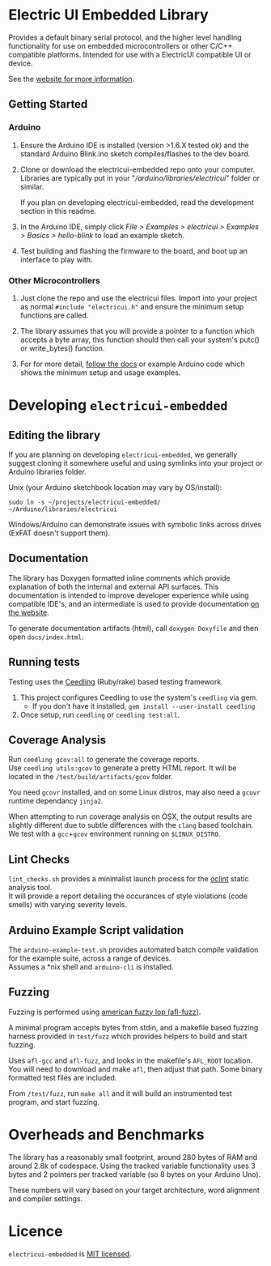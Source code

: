 # Electric UI Embedded Library

Provides a default binary serial protocol, and the higher level handling functionality for use on embedded microcontrollers or other C/C++ compatible platforms. Intended for use with a ElectricUI compatible UI or device.

See the [website for more information](https://electricui.com/docs/).

## Getting Started

### Arduino

1. Ensure the Arduino IDE is installed (version >1.6.X tested ok) and the standard Arduino Blink.ino sketch compiles/flashes to the dev board.

2. Clone or download the electricui-embedded repo onto your computer. Libraries are typically put in your "*/arduino/libraries/electricui*" folder or similar. 

	If you plan on developing electricui-embedded, read the development section in this readme.

3. In the Arduino IDE, simply click *File > Examples > electricui > Examples > Basics > hello-blink* to load an example sketch.

4. Test building and flashing the firmware to the board, and boot up an interface to play with.

### Other Microcontrollers 

1. Just clone the repo and use the electricui files. Import into your project as normal `#include "electricui.h"` and ensure the minimum setup functions are called.

2. The library assumes that you will provide a pointer to a function which accepts a byte array, this function should then call your system's putc() or write_bytes() function.

3. For for more detail, [follow the docs](https://electricui.com/docs/hardware/) or example Arduino code which shows the minimum setup and usage examples.


# Developing `electricui-embedded`

## Editing the library

If you are planning on developing `electricui-embedded`, we generally suggest cloning it somewhere useful and using symlinks into your project or Arduino libraries folder.

Unix (your Arduino sketchbook location may vary by OS/install):

```
sudo ln -s ~/projects/electricui-embedded/ ~/Arduino/libraries/electricui
```

Windows/Arduino can demonstrate issues with symbolic links across drives (ExFAT doesn't support them).

## Documentation

The library has Doxygen formatted inline comments which provide explanation of both the internal and external API surfaces. This documentation is intended to improve developer experience while using compatible IDE's, and an intermediate is used to provide documentation [on the website](https://electricui.com/docs/).

To generate documentation artifacts (html), call `doxygen Doxyfile` and then open `docs/index.html`.

## Running tests

Testing uses the [Ceedling](http://www.throwtheswitch.org/ceedling/) (Ruby/rake) based testing framework.

1. This project configures Ceedling to use the system's `ceedling` via gem.
	- If you don't have it installed, `gem install --user-install ceedling`
2. Once setup, run `ceedling` or `ceedling test:all`.

## Coverage Analysis

Run `ceedling gcov:all` to generate the coverage reports.  
Use `ceedling utils:gcov` to generate a pretty HTML report. It will be located in the `/test/build/artifacts/gcov` folder.

You need `gcovr` installed, and on some Linux distros, may also need a `gcovr` runtime dependancy `jinja2`.

When attempting to run coverage analysis on OSX, the output results are slightly different due to subtle differences with the `clang` based toolchain. We test with a `gcc`+`gcov` environment running on `$LINUX_DISTRO`.

## Lint Checks

`lint_checks.sh` provides a minimalist launch process for the [oclint](http://oclint.org/) static analysis tool.  
It will provide a report detailing the occurances of style violations (code smells) with varying severity levels.

## Arduino Example Script validation

The `arduino-example-test.sh` provides automated batch compile validation for the example suite, across a range of devices.  
Assumes a \*nix shell and `arduino-cli` is installed.

## Fuzzing

Fuzzing is performed using [american fuzzy lop (afl-fuzz)](http://lcamtuf.coredump.cx/afl/).

A minimal program accepts bytes from stdin, and a makefile based fuzzing harness provided in `test/fuzz` which provides helpers to build and start fuzzing.

Uses `afl-gcc` and `afl-fuzz`, and looks in the makefile's `AFL_ROOT` location. You will need to download and make `afl`, then adjust that path.
Some binary formatted test files are included.

From `/test/fuzz`, run `make all` and it will build an instrumented test program, and start fuzzing.

# Overheads and Benchmarks

The library has a reasonably small footprint, around 280 bytes of RAM and around 2.8k of codespace.
Using the tracked variable functionality uses 3 bytes and 2 pointers per tracked variable (so 8 bytes on your Arduino Uno).

These numbers will vary based on your target architecture, word alignment and compiler settings.

# Licence

`electricui-embedded` is [MIT licensed](LICENSE.md).